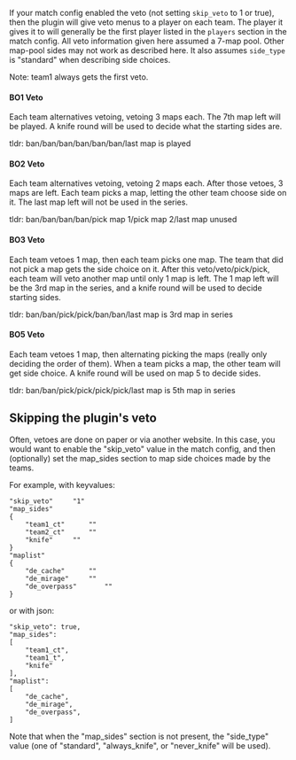 If your match config enabled the veto (not setting ``skip_veto`` to 1 or true), then the plugin will give veto menus to a player on each team. The player it gives it to will generally be the first player listed in the ``players`` section in the match config. All veto information given here assumed a 7-map pool. Other map-pool sides may not work as described here. It also assumes ``side_type`` is "standard" when describing side choices.

Note: team1 always gets the first veto.

#### BO1 Veto
Each team alternatives vetoing, vetoing 3 maps each. The 7th map left will be played. A knife round will be used to decide what the starting sides are.

tldr: ban/ban/ban/ban/ban/ban/last map is played

#### BO2 Veto
Each team alternatives vetoing, vetoing 2 maps each. After those vetoes, 3 maps are left. Each team picks a map, letting the other team choose side on it. The last map left will not be used in the series.

tldr: ban/ban/ban/ban/pick map 1/pick map 2/last map unused

#### BO3 Veto
Each team vetoes 1 map, then each team picks one map. The team that did not pick a map gets the side choice on it. After this veto/veto/pick/pick, each team will veto another map until only 1 map is left. The 1 map left will be the 3rd map in the series, and a knife round will be used to decide starting sides.

tldr: ban/ban/pick/pick/ban/ban/last map is 3rd map in series

#### BO5 Veto
Each team vetoes 1 map, then alternating picking the maps (really only deciding the order of them). When a team picks a map, the other team will get side choice. A knife round will be used on map 5 to decide sides.

tldr: ban/ban/pick/pick/pick/pick/last map is 5th map in series


## Skipping the plugin's veto

Often, vetoes are done on paper or via another website. In this case, you would want to enable the "skip_veto" value in the match config, and then (optionally) set the map_sides section to map side choices made by the teams.

For example, with keyvalues:
```
"skip_veto"		"1"
"map_sides"
{
	"team1_ct"		""
	"team2_ct"		""
	"knife"		""
}
"maplist"
{
	"de_cache"		""
	"de_mirage"		""
	"de_overpass"		""
}
```

or with json:
```
"skip_veto": true,
"map_sides":
[
	"team1_ct",
	"team1_t",
	"knife"
],
"maplist":
[
	"de_cache",
	"de_mirage",
	"de_overpass",
]
```

Note that when the "map_sides" section is not present, the "side_type" value (one of "standard", "always_knife", or "never_knife" will be used).